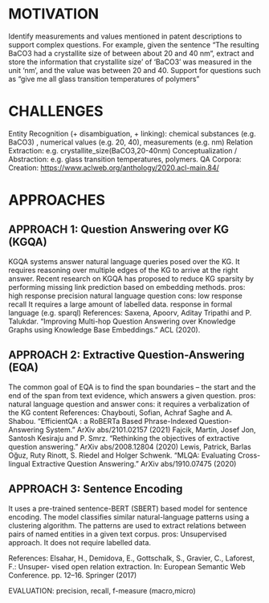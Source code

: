 # MOTIVATION
Identify measurements and values mentioned in patent descriptions to support complex questions. For example, given the sentence “The resulting BaCO3 had a crystallite size of between about 20 and 40 nm“, extract and store the information that crystallite size’ of ‘BaCO3’ was measured in the unit ‘nm’, and the value was between 20 and 40. Support for questions such as “give me all glass transition temperatures of polymers”

# CHALLENGES
Entity Recognition (+ disambiguation, + linking): chemical substances (e.g. BaCO3) , numerical values (e.g. 20, 40), measurements (e.g. nm)
Relation Extraction: e.g. crystallite_size(BaCO3,20-40nm)
Conceptualization / Abstraction: e.g. glass transition temperatures, polymers.
QA Corpora:
Creation: https://www.aclweb.org/anthology/2020.acl-main.84/

# APPROACHES

## APPROACH 1: Question Answering over KG (KGQA)
KGQA systems answer natural language queries posed over the KG. It requires reasoning over multiple edges of the KG to arrive at the right answer. Recent research on KGQA has proposed to reduce KG sparsity by performing missing link prediction based on embedding methods.
pros:
high response precision
natural language question
cons:
low response recall
It requires a large amount of labelled data.
response in formal language (e.g. sparql)
References:
Saxena, Apoorv, Aditay Tripathi and P. Talukdar. “Improving Multi-hop Question Answering over Knowledge Graphs using Knowledge Base Embeddings.” ACL (2020).

## APPROACH 2: Extractive Question-Answering (EQA)
The common goal of EQA is to find the span boundaries – the start and the end of the span from text evidence, which answers a given question.
pros:
natural language question and answer
cons:
it requires a verbalization of the KG content
References:
Chaybouti, Sofian, Achraf Saghe and A. Shabou. “EfficientQA : a RoBERTa Based Phrase-Indexed Question-Answering System.” ArXiv abs/2101.02157 (2021)
Fajcik, Martin, Josef Jon, Santosh Kesiraju and P. Smrz. “Rethinking the objectives of extractive question answering.” ArXiv abs/2008.12804 (2020)
Lewis, Patrick, Barlas Oğuz, Ruty Rinott, S. Riedel and Holger Schwenk. “MLQA: Evaluating Cross-lingual Extractive Question Answering.” ArXiv abs/1910.07475 (2020)

## APPROACH 3: Sentence Encoding
It uses a pre-trained sentence-BERT (SBERT) based model for sentence encoding. The model classifies similar natural-language patterns using a clustering algorithm. The patterns are used to extract relations between pairs of named entities in a given text corpus.
pros:
Unsupervised approach. It does not require labelled data.


References:
Elsahar, H., Demidova, E., Gottschalk, S., Gravier, C., Laforest, F.: Unsuper- vised open relation extraction. In: European Semantic Web Conference. pp. 12–16. Springer (2017)

EVALUATION:
precision, recall, f-measure (macro,micro)

